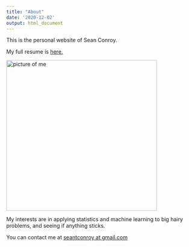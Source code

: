```yaml
---
title: "About"
date: '2020-12-02'
output: html_document
---
```


This is the personal website of Sean Conroy.

My full resume is [here.](/./about_files/Sean_Conroy_Resume.pdf)

<img src="/./about_files/IMG_6575.png" alt="picture of me" width="400px"/>

My interests are in applying statistics and machine learning to big hairy problems, and seeing if anything sticks.

You can contact me at [seantconroy at gmail.com](seantconroy@gmail.com)

